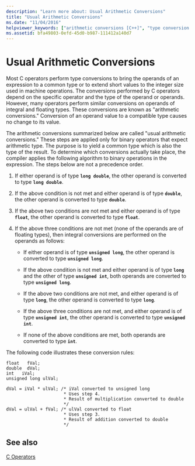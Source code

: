 ```yaml
---
description: "Learn more about: Usual Arithmetic Conversions"
title: "Usual Arithmetic Conversions"
ms.date: "11/04/2016"
helpviewer_keywords: ["arithmetic conversions [C++]", "type conversion [C++], arithmetic", "operators [C], arithmetic conversions", "data type conversion [C++], arithmetic", "conversions [C++], arithmetic", "arithmetic operators [C++], type conversions"]
ms.assetid: bfa49803-0efd-45d0-b987-111412a140d7
---
```

# Usual Arithmetic Conversions

Most C operators perform type conversions to bring the operands of an expression to a common type or to extend short values to the integer size used in machine operations. The conversions performed by C operators depend on the specific operator and the type of the operand or operands. However, many operators perform similar conversions on operands of integral and floating types. These conversions are known as "arithmetic conversions." Conversion of an operand value to a compatible type causes no change to its value.

The arithmetic conversions summarized below are called "usual arithmetic conversions." These steps are applied only for binary operators that expect arithmetic type. The purpose is to yield a common type which is also the type of the result. To determine which conversions actually take place, the compiler applies the following algorithm to binary operations in the expression. The steps below are not a precedence order.

1. If either operand is of type **`long double`**, the other operand is converted to type **`long double`**.

1. If the above condition is not met and either operand is of type **`double`**, the other operand is converted to type **`double`**.

1. If the above two conditions are not met and either operand is of type **`float`**, the other operand is converted to type **`float`**.

1. If the above three conditions are not met (none of the operands are of floating types), then integral conversions are performed on the operands as follows:

   - If either operand is of type **`unsigned long`**, the other operand is converted to type **`unsigned long`**.

   - If the above condition is not met and either operand is of type **`long`** and the other of type **`unsigned int`**, both operands are converted to type **`unsigned long`**.

   - If the above two conditions are not met, and either operand is of type **`long`**, the other operand is converted to type **`long`**.

   - If the above three conditions are not met, and either operand is of type **`unsigned int`**, the other operand is converted to type **`unsigned int`**.

   - If none of the above conditions are met, both operands are converted to type **`int`**.

The following code illustrates these conversion rules:

```
float   fVal;
double  dVal;
int   iVal;
unsigned long ulVal;

dVal = iVal * ulVal; /* iVal converted to unsigned long
                      * Uses step 4.
                      * Result of multiplication converted to double
                      */
dVal = ulVal + fVal; /* ulVal converted to float
                      * Uses step 3.
                      * Result of addition converted to double
                      */
```

## See also

[C Operators](../c-language/c-operators.md)
